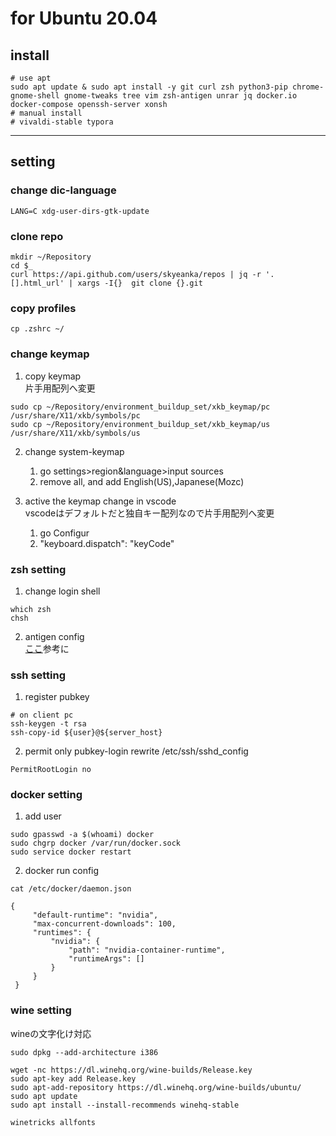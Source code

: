 # for Ubuntu 20.04

## install

```
# use apt
sudo apt update & sudo apt install -y git curl zsh python3-pip chrome-gnome-shell gnome-tweaks tree vim zsh-antigen unrar jq docker.io docker-compose openssh-server xonsh
# manual install
# vivaldi-stable typora
```
---

## setting

### change dic-language
```
LANG=C xdg-user-dirs-gtk-update
```

### clone repo
```
mkdir ~/Repository
cd $_
curl https://api.github.com/users/skyeanka/repos | jq -r '.[].html_url' | xargs -I{}  git clone {}.git
```
### copy profiles
```
cp .zshrc ~/
```

### change keymap

1. copy keymap  
   片手用配列へ変更
  ```
  sudo cp ~/Repository/environment_buildup_set/xkb_keymap/pc /usr/share/X11/xkb/symbols/pc
  sudo cp ~/Repository/environment_buildup_set/xkb_keymap/us /usr/share/X11/xkb/symbols/us
  ```

2. change system-keymap
    1. go settings>region&language>input sources
    2. remove all, and add English(US),Japanese(Mozc)

3. active the keymap change in vscode  
  vscodeはデフォルトだと独自キー配列なので片手用配列へ変更

    1. go Configur 
    2. "keyboard.dispatch": "keyCode"


### zsh setting
1. change login shell
```
which zsh
chsh
```
2. antigen config  
[ここ](https://qiita.com/t-yng/items/2f138968939b8f75ba6a)参考に

### ssh setting
1. register pubkey
```
# on client pc
ssh-keygen -t rsa
ssh-copy-id ${user}@${server_host}
```
2. permit only pubkey-login
rewrite /etc/ssh/sshd_config
```:/etc/ssh/sshd_config
PermitRootLogin no
```

### docker setting
1. add user

```
sudo gpasswd -a $(whoami) docker
sudo chgrp docker /var/run/docker.sock
sudo service docker restart
```

2. docker run config

```
cat /etc/docker/daemon.json

{
     "default-runtime": "nvidia",
     "max-concurrent-downloads": 100,
     "runtimes": {
         "nvidia": {
             "path": "nvidia-container-runtime",
             "runtimeArgs": []
         }
     }
 }
```

### wine setting

wineの文字化け対応
```
sudo dpkg --add-architecture i386

wget -nc https://dl.winehq.org/wine-builds/Release.key
sudo apt-key add Release.key
sudo apt-add-repository https://dl.winehq.org/wine-builds/ubuntu/
sudo apt update
sudo apt install --install-recommends winehq-stable

winetricks allfonts
```